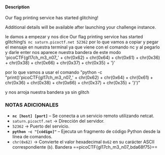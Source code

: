 #### Description

Our flag printing service has started glitching!

Additional details will be available after launching your challenge instance.


le damos a empezar y nos dice 
Our flag printing service has started glitching!`$ nc saturn.picoctf.net 52362`
por lo que vamos a copiar y pegar el mensaje en nuestra terminal ya que viene con el comando nc 
y al pegarlo y darle enter nos aparece nuestra bandera de este modo 
'picoCTF{gl17ch_m3_n07_' + chr(0x62) + chr(0x64) + chr(0x61) + chr(0x36) + chr(0x38) + chr(0x66) + chr(0x37) + chr(0x35) + '}'

por lo que vamos a usar el comando "python -c "print()'picoCTF{gl17ch_m3_n07_' + chr(0x62) + chr(0x64) + chr(0x61) + chr(0x36) + chr(0x38) + chr(0x66) + chr(0x37) + chr(0x35) + '}')"

y nos arroja nuestra bandera ya sin glitch 

### NOTAS ADICIONALES

- **`nc [host] [port]`** – Se conecta a un servicio remoto utilizando netcat.
- `saturn.picoctf.net` → Dirección del servidor.
- `52362` → Puerto del servicio.
- **`python -c "[código]"`** – Ejecuta un fragmento de código Python desde la línea de comandos.
- `chr(0x62)` → Convierte el valor hexadecimal `0x62` en su carácter ASCII correspondiente (`b`).
Bandera
==picoCTF{gl17ch_m3_n07_bda68f75}==
